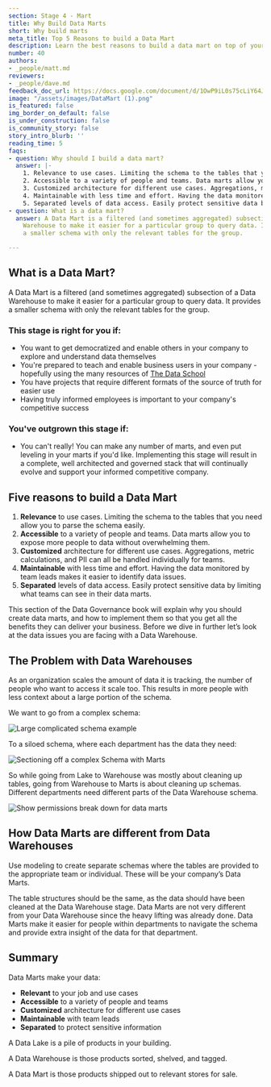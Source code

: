 ```yaml
---
section: Stage 4 - Mart
title: Why Build Data Marts
short: Why build marts
meta_title: Top 5 Reasons to build a Data Mart
description: Learn the best reasons to build a data mart on top of your data warehouse
number: 40
authors:
- _people/matt.md
reviewers:
- _people/dave.md
feedback_doc_url: https://docs.google.com/document/d/1OwP9iL0s75cLiY64JguE6uhC25XCDqh11WNyIVO5hZU/edit?usp=sharing
image: "/assets/images/DataMart (1).png"
is_featured: false
img_border_on_default: false
is_under_construction: false
is_community_story: false
story_intro_blurb: ''
reading_time: 5
faqs:
- question: Why should I build a data mart?
  answer: |-
    1. Relevance to use cases. Limiting the schema to the tables that you need allow you to parse the schema easily.
    2. Accessible to a variety of people and teams. Data marts allow you to expose more people to data without overwhelming them.
    3. Customized architecture for different use cases. Aggregations, metric calculations, and PII can all be handled individually for teams.
    4. Maintainable with less time and effort. Having the data monitored by team leads makes it easier to identify data issues.
    5. Separated levels of data access. Easily protect sensitive data by limiting what teams can see in their data marts.
- question: What is a data mart?
  answer: A Data Mart is a filtered (and sometimes aggregated) subsection of a Data
    Warehouse to make it easier for a particular group to query data. It provides
    a smaller schema with only the relevant tables for the group.

---
```

## What is a Data Mart?

A Data Mart is a filtered (and sometimes aggregated) subsection of a Data Warehouse to make it easier for a particular group to query data. It provides a smaller schema with only the relevant tables for the group.

### This stage is right for you if:

* You want to get democratized and enable others in your company to explore and understand data themselves
* You're prepared to teach and enable business users in your company - hopefully using the many resources of [The Data School](https://dataschool.com/)
* You have projects that require different formats of the source of truth for easier use
* Having truly informed employees is important to your company's competitive success

### You've outgrown this stage if:

* You can't really! You can make any number of marts, and even put leveling in your marts if you'd like. Implementing this stage will result in a complete, well architected and governed stack that will continually evolve and support your informed competitive company.

## Five reasons to build a Data Mart

1. **Relevance** to use cases. Limiting the schema to the tables that you need allow you to parse the schema easily.
2. **Accessible** to a variety of people and teams. Data marts allow you to expose more people to data without overwhelming them.
3. **Customized** architecture for different use cases. Aggregations, metric calculations, and PII can all be handled individually for teams.
4. **Maintainable** with less time and effort. Having the data monitored by team leads makes it easier to identify data issues.
5. **Separated** levels of data access. Easily protect sensitive data by limiting what teams can see in their data marts.

This section of the Data Governance book will explain why you should create data marts, and how to implement them so that you get all the benefits they can deliver your business. Before we dive in further let’s look at the data issues you are facing with a Data Warehouse.

## The Problem with Data Warehouses

As an organization scales the amount of data it is tracking, the number of people who want to access it scale too. This results in more people with less context about a large portion of the schema.

We want to go from a complex schema:

![Large complicated schema example](/assets/images/ComplexSchema.png "Complex Schema")

To a siloed schema, where each department has the data they need:

![Sectioning off a complex Schema with Marts](/assets/images/ComplexSchemaDataMart.png "Complex Schema with Marts")

So while going from Lake to Warehouse was mostly about cleaning up tables, going from Warehouse to Marts is about cleaning up schemas. Different departments need different parts of the Data Warehouse schema.

![Show permissions break down for data marts](/assets/images/DataMartGrid.png "Data Mart Grid")

## How Data Marts are different from Data Warehouses

Use modeling to create separate schemas where the tables are provided to the appropriate team or individual. These will be your company’s Data Marts.

The table structures should be the same, as the data should have been cleaned at the Data Warehouse stage. Data Marts are not very different from your Data Warehouse since the heavy lifting was already done. Data Marts make it easier for people within departments to navigate the schema and provide extra insight of the data for that department.

## Summary

Data Marts make your data:

* **Relevant** to your job and use cases
* **Accessible** to a variety of people and teams
* **Customized** architecture for different use cases
* **Maintainable** with team leads
* **Separated** to protect sensitive information

A Data Lake is a pile of products in your building.

A Data Warehouse is those products sorted, shelved, and tagged.

A Data Mart is those products shipped out to relevant stores for sale.
